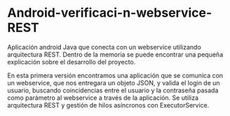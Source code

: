 # Android-verificaci-n-webservice-REST
Aplicación android Java que conecta con un webservice utilizando arquitectura REST.
Dentro de la memoria se puede encontrar una pequeña explicación sobre el desarrollo del proyecto.

En esta primera versión encontramos una aplicación que se comunica con un webservice, que nos entregara un objeto JSON, y valida el login de
un usuario, buscando coincidencias entre el usuario y la contraseña pasada como parámetro al webservice a través de la aplicación. Se utiliza
arquitectura REST y gestión de hilos asíncronos con ExecutorService.
